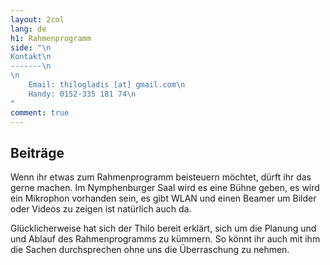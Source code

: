 ```yaml
---
layout: 2col
lang: de
h1: Rahmenprogramm
side: "\n
Kontakt\n
-------\n
\n
    Email: thilogladis [at] gmail.com\n
    Handy: 0152-335 181 74\n
"
comment: true
---
```


Beiträge
--------

Wenn ihr etwas zum Rahmenprogramm beisteuern möchtet, dürft ihr das gerne machen. Im Nymphenburger Saal wird es eine Bühne geben, es wird ein Mikrophon vorhanden sein, es gibt WLAN und einen Beamer um Bilder oder Videos zu zeigen ist natürlich auch da.

Glücklicherweise hat sich der Thilo bereit erklärt, sich um die Planung und und Ablauf des Rahmenprogramms zu kümmern. So könnt ihr auch mit ihm die Sachen durchsprechen ohne uns die Überraschung zu nehmen.


